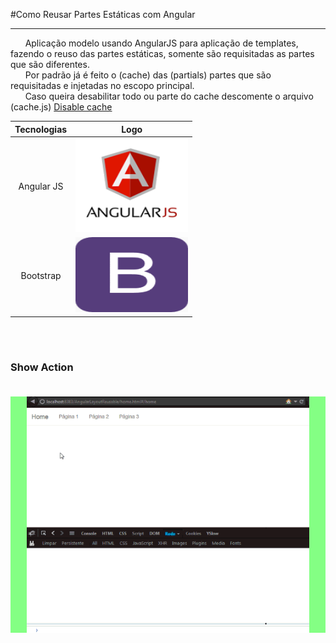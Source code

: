 #Como Reusar Partes Estáticas com Angular
<hr>

&nbsp;&nbsp;&nbsp;&nbsp;&nbsp;&nbsp;Aplicação modelo usando AngularJS para aplicação de templates, fazendo o 
reuso das partes estáticas, somente são requisitadas as partes que são diferentes.<br />
&nbsp;&nbsp;&nbsp;&nbsp;&nbsp;&nbsp;Por padrão já é feito o (cache) das (partials) partes que são <br />
requisitadas e injetadas no escopo principal.<br />
&nbsp;&nbsp;&nbsp;&nbsp;&nbsp;&nbsp;Caso queira desabilitar todo ou parte do cache descomente o arquivo (cache.js)
<a href="public_html/resources/angular/cache/cache.js">Disable cache</a><br />

Tecnologias | Logo
:-------------: | :-------------:
Angular JS | <img src="public_html/resources/images/angularjs.png" width="180" height="150"/></a>
Bootstrap | <img src="public_html/resources/images/bootstrap.png" width="180" height="120"/></a>

<br /><br />
### Show Action <br /><br />
<img src="public_html/resources/images/reuse-angular.gif"/></a>

